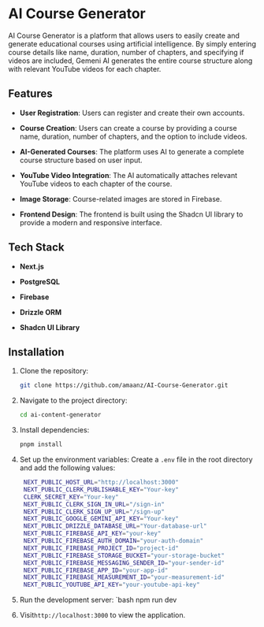 # AI Course Generator

AI Course Generator is a platform that allows users to easily create
and generate educational courses using artificial intelligence. By simply entering course details like name, duration, number of chapters, and specifying if videos are included, Gemeni AI generates the entire course structure along with relevant YouTube videos for each chapter.

## Features

- **User Registration**: Users can register and create their own accounts.

- **Course Creation**: Users can create a course by providing a course name, duration, number of chapters, and the option to include videos.
- **AI-Generated Courses**: The platform uses AI to generate a complete course structure based on user input.
- **YouTube Video Integration**: The AI automatically attaches relevant YouTube videos to each chapter of the course.
- **Image Storage**: Course-related images are stored in Firebase.
- **Frontend Design**: The frontend is built using the Shadcn UI library to provide a modern and responsive interface.

## Tech Stack

- **Next.js**

- **PostgreSQL**
- **Firebase**
- **Drizzle ORM**
- **Shadcn UI Library**

## Installation

1. Clone the repository:

   ```bash
   git clone https://github.com/amaanz/AI-Course-Generator.git
   ```

2. Navigate to the project directory:

   ```bash
   cd ai-content-generator
   ```

3. Install dependencies:
   ```bash
   pnpm install
   ```
4. Set up the environment variables:
   Create a `.env` file in the root directory and add the following values:
   ```bash
    NEXT_PUBLIC_HOST_URL="http://localhost:3000"
    NEXT_PUBLIC_CLERK_PUBLISHABLE_KEY="Your-key"
    CLERK_SECRET_KEY="Your-key"
    NEXT_PUBLIC_CLERK_SIGN_IN_URL="/sign-in"
    NEXT_PUBLIC_CLERK_SIGN_UP_URL="/sign-up"
    NEXT_PUBLIC_GOOGLE_GEMINI_API_KEY="Your-key"
    NEXT_PUBLIC_DRIZZLE_DATABASE_URL="Your-database-url"
    NEXT_PUBLIC_FIREBASE_API_KEY="your-key"
    NEXT_PUBLIC_FIREBASE_AUTH_DOMAIN="your-auth-domain"
    NEXT_PUBLIC_FIREBASE_PROJECT_ID="project-id"
    NEXT_PUBLIC_FIREBASE_STORAGE_BUCKET="your-storage-bucket"
    NEXT_PUBLIC_FIREBASE_MESSAGING_SENDER_ID="your-sender-id"
    NEXT_PUBLIC_FIREBASE_APP_ID="your-app-id"
    NEXT_PUBLIC_FIREBASE_MEASUREMENT_ID="your-measurement-id"
    NEXT_PUBLIC_YOUTUBE_API_KEY="your-youtube-api-key"
   ```
5. Run the development server:
   `bash
   npm run dev
6. Visit`http://localhost:3000` to view the application.
